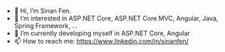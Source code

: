 - 👋 Hi, I’m Sinan Fen.
- 👀 I’m interested in ASP.NET Core, ASP.NET Core MVC, Angular, Java, Spring Framework, ...
- 🌱 I’m currently developing myself in ASP.NET Core, Angular
- 📫 How to reach me: https://www.linkedin.com/in/sinanfen/

<!---
sinanfen/sinanfen is a ✨ special ✨ repository because its `README.md` (this file) appears on your GitHub profile.
You can click the Preview link to take a look at your changes.
--->
